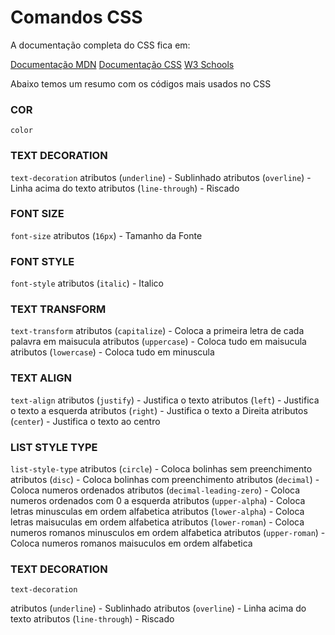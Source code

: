 # Comandos CSS

A documentação completa do CSS fica em:

[Documentação MDN](https://developer.mozilla.org/pt-BR/docs/Web/CSS)
[Documentação CSS](https://devdocs.io/css/)
[W3 Schools](https://www.w3schools.com/cssref/)

Abaixo temos um resumo com os códigos mais usados no CSS

### COR

`color`

### TEXT DECORATION

`text-decoration`
atributos (`underline`) - Sublinhado
atributos (`overline`) - Linha acima do texto
atributos (`line-through`) - Riscado

### FONT SIZE

`font-size`
atributos (`16px`) - Tamanho da Fonte

### FONT STYLE

`font-style`
atributos (`italic`) - Italico

### TEXT TRANSFORM

`text-transform`
atributos (`capitalize`) - Coloca a primeira letra de cada palavra em maisucula
atributos (`uppercase`) - Coloca tudo em maisucula
atributos (`lowercase`) - Coloca tudo em minuscula

### TEXT ALIGN

`text-align`
atributos (`justify`) - Justifica o texto
atributos (`left`) - Justifica o texto a esquerda
atributos (`right`) - Justifica o texto a Direita
atributos (`center`) - Justifica o texto ao centro

### LIST STYLE TYPE

`list-style-type`
atributos (`circle`) - Coloca bolinhas sem preenchimento
atributos (`disc`) - Coloca bolinhas com preenchimento
atributos (`decimal`) - Coloca numeros ordenados
atributos (`decimal-leading-zero`) - Coloca numeros ordenados com 0 a esquerda
atributos (`upper-alpha`) - Coloca letras minusculas em ordem alfabetica
atributos (`lower-alpha`) - Coloca letras maisuculas em ordem alfabetica
atributos (`lower-roman`) - Coloca numeros romanos minusculos em ordem alfabetica
atributos (`upper-roman`) - Coloca numeros romanos maisuculos em ordem alfabetica

### TEXT DECORATION

`text-decoration`

atributos (`underline`) - Sublinhado
atributos (`overline`) - Linha acima do texto
atributos (`line-through`) - Riscado
